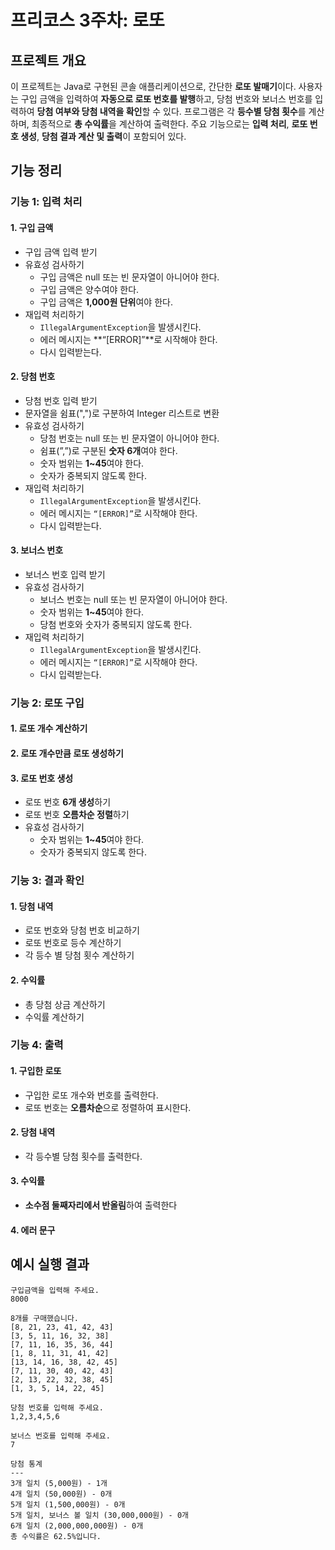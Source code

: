 # 프리코스 3주차: 로또

## 프로젝트 개요
이 프로젝트는 Java로 구현된 콘솔 애플리케이션으로, 간단한 **로또 발매기**이다.
사용자는 구입 금액을 입력하여 **자동으로 로또 번호를 발행**하고, 당첨 번호와 보너스 번호를 입력하여 **당첨 여부와 당첨 내역을 확인**할 수 있다.
프로그램은 각 **등수별 당첨 횟수**를 계산하며, 최종적으로 **총 수익률**을 계산하여 출력한다.
주요 기능으로는 **입력 처리**, **로또 번호 생성**, **당첨 결과 계산 및 출력**이 포함되어 있다.

## 기능 정리

### 기능 1: 입력 처리
#### 1. 구입 금액
- 구입 금액 입력 받기
- 유효성 검사하기
  - 구입 금액은 null 또는 빈 문자열이 아니어야 한다.
  - 구입 금액은 양수여야 한다.
  - 구입 금액은 **1,000원 단위**여야 한다.
- 재입력 처리하기
  - `IllegalArgumentException`을 발생시킨다.
  - 에러 메시지는 **“[ERROR]”**로 시작해야 한다.
  - 다시 입력받는다.
#### 2. 당첨 번호
- 당첨 번호 입력 받기
- 문자열을 쉼표(",")로 구분하여 Integer 리스트로 변환
- 유효성 검사하기
  - 당첨 번호는 null 또는 빈 문자열이 아니어야 한다.
  - 쉼표(”,”)로 구분된 **숫자 6개**여야 한다.
  - 숫자 범위는 **1~45**여야 한다.
  - 숫자가 중복되지 않도록 한다.
- 재입력 처리하기
    - `IllegalArgumentException`을 발생시킨다.
    - 에러 메시지는 `“[ERROR]”`로 시작해야 한다.
    - 다시 입력받는다.
#### 3. 보너스 번호
- 보너스 번호 입력 받기
- 유효성 검사하기
  - 보너스 번호는 null 또는 빈 문자열이 아니어야 한다.
  - 숫자 범위는 **1~45**여야 한다.
  - 당첨 번호와 숫자가 중복되지 않도록 한다.
- 재입력 처리하기
    - `IllegalArgumentException`을 발생시킨다.
    - 에러 메시지는 `“[ERROR]”`로 시작해야 한다.
    - 다시 입력받는다.

### 기능 2: 로또 구입
#### 1. 로또 개수 계산하기
#### 2. 로또 개수만큼 로또 생성하기
#### 3. 로또 번호 생성
- 로또 번호 **6개 생성**하기
- 로또 번호 **오름차순 정렬**하기
- 유효성 검사하기
  - 숫자 범위는 **1~45**여야 한다.
  - 숫자가 중복되지 않도록 한다.

### 기능 3: 결과 확인
#### 1. 당첨 내역
- 로또 번호와 당첨 번호 비교하기
- 로또 번호로 등수 계산하기
- 각 등수 별 당첨 횟수 계산하기
#### 2. 수익률
- 총 당첨 상금 계산하기
- 수익률 계산하기

### 기능 4: 출력
#### 1. 구입한 로또
- 구입한 로또 개수와 번호를 출력한다.
- 로또 번호는 **오름차순**으로 정렬하여 표시한다.
#### 2. 당첨 내역
- 각 등수별 당첨 횟수를 출력한다.
#### 3. 수익률
- **소수점 둘째자리에서 반올림**하여 출력한다
#### 4. 에러 문구

## 예시 실행 결과
```
구입금액을 입력해 주세요.
8000

8개를 구매했습니다.
[8, 21, 23, 41, 42, 43] 
[3, 5, 11, 16, 32, 38] 
[7, 11, 16, 35, 36, 44] 
[1, 8, 11, 31, 41, 42] 
[13, 14, 16, 38, 42, 45] 
[7, 11, 30, 40, 42, 43] 
[2, 13, 22, 32, 38, 45] 
[1, 3, 5, 14, 22, 45]

당첨 번호를 입력해 주세요.
1,2,3,4,5,6

보너스 번호를 입력해 주세요.
7

당첨 통계
---
3개 일치 (5,000원) - 1개
4개 일치 (50,000원) - 0개
5개 일치 (1,500,000원) - 0개
5개 일치, 보너스 볼 일치 (30,000,000원) - 0개
6개 일치 (2,000,000,000원) - 0개
총 수익률은 62.5%입니다.
```